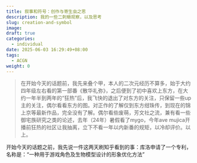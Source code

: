 ```yaml
---
title: 叙事和符号：创作与寄生虫之思
description: 我的一些二刺螈观察，以及思考
slug: creation-and-symbol
image: 
draft: true
categories:
  - individual
date: 2025-06-03 16:29:49+08:00
tags:
  - ACGN
weight: 0
---
```

>在开始今天的话题前，我先来叠个甲，本人的二次元经历不算多，始于大约四年级左右看的第一部番《散华礼弥》，之后便到了初中喜欢上东方，在大约一年半到两年的“狂热”后，我飞快的退出了对东方的关注，只保留一些up主的关注，偶尔看看东方的图。对正作的了解仅到东方绀珠传，到现在的锦上京等最新作品，完全没有了解。偶尔看些废萌，芳文社之流，兼有看一些御宅族研究之类的论述，去年（24年）暑假看了mygo，今年ave mujica开播前狂热的社区让我抽离，立下不看一年以内新番的规矩，以冷却评价。以上。

开始今天的话题之前，我先说一件这两天刷知乎看到的事：库洛申请了一个专利，名称是：“一种用于游戏角色及生物模型设计的形象优化方法”